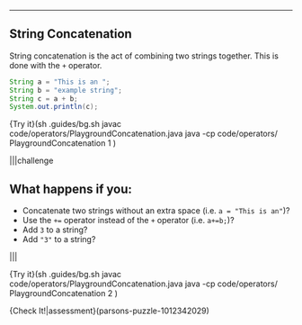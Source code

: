 ---

## String Concatenation
String concatenation is the act of combining two strings together. This is done with the `+` operator.

```java
String a = "This is an ";
String b = "example string";
String c = a + b;
System.out.println(c);
```

{Try it}(sh .guides/bg.sh javac code/operators/PlaygroundConcatenation.java java -cp code/operators/ PlaygroundConcatenation 1 )

|||challenge
## What happens if you:
* Concatenate two strings without an extra space (i.e. `a = "This is an"`)?
* Use the `+=` operator instead of the `+` operator (i.e. `a+=b;`)?
* Add `3` to a string?
* Add `"3"` to a string?

|||

{Try it}(sh .guides/bg.sh javac code/operators/PlaygroundConcatenation.java java -cp code/operators/ PlaygroundConcatenation 2 )

{Check It!|assessment}(parsons-puzzle-1012342029)
